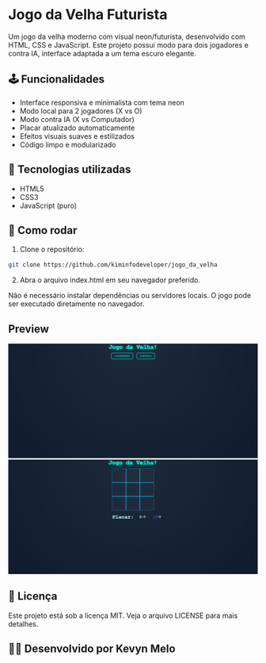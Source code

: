 # Jogo da Velha Futurista

Um jogo da velha moderno com visual neon/futurista, desenvolvido com HTML, CSS e JavaScript. Este projeto possui modo para dois jogadores e contra IA, interface adaptada a um tema escuro elegante.

## 🕹️ Funcionalidades

-   Interface responsiva e minimalista com tema neon
-   Modo local para 2 jogadores (X vs O)
-   Modo contra IA (X vs Computador)
-   Placar atualizado automaticamente
-   Efeitos visuais suaves e estilizados
-   Código limpo e modularizado

## 🎨 Tecnologias utilizadas

-   HTML5
-   CSS3
-   JavaScript (puro)

## 📁 Como rodar

1. Clone o repositório:

```bash
git clone https://github.com/kiminfodeveloper/jogo_da_velha
```

2. Abra o arquivo index.html em seu navegador preferido.

Não é necessário instalar dependências ou servidores locais.
O jogo pode ser executado diretamente no navegador.

## Preview

![Preview1](./images/preview.png)
![Preview2](./images/preview2.png)

## 📄 Licença

Este projeto está sob a licença MIT. Veja o arquivo LICENSE para mais detalhes.

## 👨‍💻 Desenvolvido por Kevyn Melo

